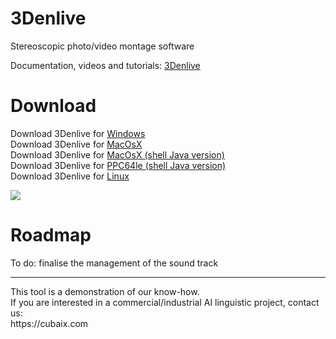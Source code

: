 # 3Denlive

Stereoscopic photo/video montage software

Documentation, videos and tutorials: <a href="http://3denlive.com">3Denlive</a>

# Download

Download 3Denlive for <a href="http://3denlive.com/3DenliveWin.zip">Windows</a><br/>
Download 3Denlive for <a href="http://3denlive.com/3DenliveMacOsX.zip">MacOsX</a><br/>
Download 3Denlive for <a href="http://3denlive.com/3DenliveMacOsXShell.tgz">MacOsX (shell Java version)</a><br/>
Download 3Denlive for <a href="http://3denlive.com/3DenlivePPC64le.tgz">PPC64le (shell Java version)</a><br/>
Download 3Denlive for <a href="http://3denlive.com/3DenliveLinux.tgz">Linux</a><br/>

<img src="http://3denlive.com/LatestScreenCopyEN.png?date=2020-12-20"/>

# Roadmap

To do: finalise the management of the sound track

<hr>
This tool is a demonstration of our know-how.<br/>
If you are interested in a commercial/industrial AI linguistic project, contact us:<br/>
https://cubaix.com
